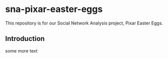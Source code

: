 # sna-pixar-easter-eggs
This repository is for our Social Network Analysis project, Pixar Easter Eggs. 

## Introduction

some more text
